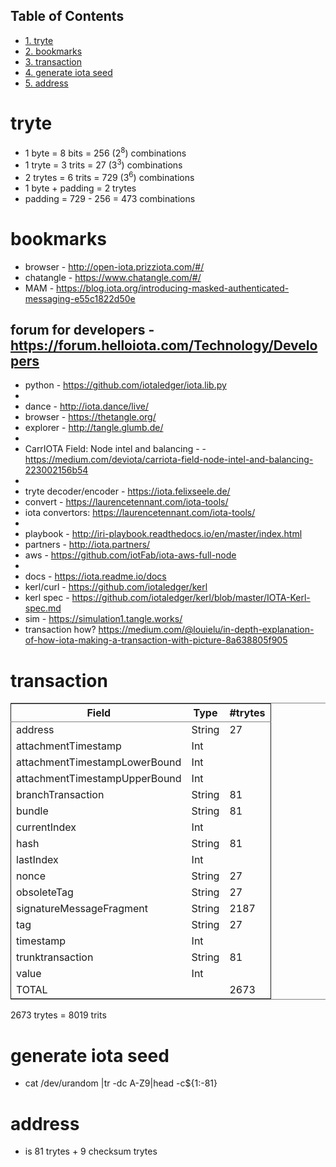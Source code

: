 <div id="table-of-contents">
<h2>Table of Contents</h2>
<div id="text-table-of-contents">
<ul>
<li><a href="#sec-1">1. tryte</a></li>
<li><a href="#sec-2">2. bookmarks</a></li>
<li><a href="#sec-3">3. transaction</a></li>
<li><a href="#sec-4">4. generate iota seed</a></li>
<li><a href="#sec-5">5. address</a></li>
</ul>
</div>
</div>

# tryte<a id="sec-1" name="sec-1"></a>

-   1 byte = 8 bits = 256 (2<sup>8</sup>) combinations
-   1 tryte = 3 trits = 27 (3<sup>3</sup>) combinations
-   2 trytes = 6 trits = 729 (3<sup>6</sup>) combinations
-   1 byte + padding = 2 trytes
-   padding = 729 - 256 = 473 combinations

# bookmarks<a id="sec-2" name="sec-2"></a>

-   browser - <http://open-iota.prizziota.com/#/>
-   chatangle - <https://www.chatangle.com/#/>
-   MAM - <https://blog.iota.org/introducing-masked-authenticated-messaging-e55c1822d50e>

forum for developers - <https://forum.helloiota.com/Technology/Developers>
-   
-   python - <https://github.com/iotaledger/iota.lib.py>
-   
-   dance - <http://iota.dance/live/>
-   browser - <https://thetangle.org/>
-   explorer - <http://tangle.glumb.de/>
-   
-   CarrIOTA Field: Node intel and balancing - - <https://medium.com/deviota/carriota-field-node-intel-and-balancing-223002156b54>
-   
-   tryte decoder/encoder - <https://iota.felixseele.de/>
-   convert - <https://laurencetennant.com/iota-tools/>
-   iota convertors: <https://laurencetennant.com/iota-tools/>
-   
-   playbook - <http://iri-playbook.readthedocs.io/en/master/index.html>
-   partners - <http://iota.partners/>
-   aws - <https://github.com/iotFab/iota-aws-full-node>
-   
-   docs - <https://iota.readme.io/docs>
-   kerl/curl - <https://github.com/iotaledger/kerl>
-   kerl spec - <https://github.com/iotaledger/kerl/blob/master/IOTA-Kerl-spec.md>
-   sim - <https://simulation1.tangle.works/>
-   transaction how? <https://medium.com/@louielu/in-depth-explanation-of-how-iota-making-a-transaction-with-picture-8a638805f905>

# transaction<a id="sec-3" name="sec-3"></a>

<table border="2" cellspacing="0" cellpadding="6" rules="groups" frame="hsides">


<colgroup>
<col  class="left" />

<col  class="left" />

<col  class="right" />
</colgroup>
<thead>
<tr>
<th scope="col" class="left">Field</th>
<th scope="col" class="left">Type</th>
<th scope="col" class="right">#trytes</th>
</tr>
</thead>

<tbody>
<tr>
<td class="left">address</td>
<td class="left">String</td>
<td class="right">27</td>
</tr>


<tr>
<td class="left">attachmentTimestamp</td>
<td class="left">Int</td>
<td class="right">&#xa0;</td>
</tr>


<tr>
<td class="left">attachmentTimestampLowerBound</td>
<td class="left">Int</td>
<td class="right">&#xa0;</td>
</tr>


<tr>
<td class="left">attachmentTimestampUpperBound</td>
<td class="left">Int</td>
<td class="right">&#xa0;</td>
</tr>


<tr>
<td class="left">branchTransaction</td>
<td class="left">String</td>
<td class="right">81</td>
</tr>


<tr>
<td class="left">bundle</td>
<td class="left">String</td>
<td class="right">81</td>
</tr>


<tr>
<td class="left">currentIndex</td>
<td class="left">Int</td>
<td class="right">&#xa0;</td>
</tr>


<tr>
<td class="left">hash</td>
<td class="left">String</td>
<td class="right">81</td>
</tr>


<tr>
<td class="left">lastIndex</td>
<td class="left">Int</td>
<td class="right">&#xa0;</td>
</tr>


<tr>
<td class="left">nonce</td>
<td class="left">String</td>
<td class="right">27</td>
</tr>


<tr>
<td class="left">obsoleteTag</td>
<td class="left">String</td>
<td class="right">27</td>
</tr>


<tr>
<td class="left">signatureMessageFragment</td>
<td class="left">String</td>
<td class="right">2187</td>
</tr>


<tr>
<td class="left">tag</td>
<td class="left">String</td>
<td class="right">27</td>
</tr>


<tr>
<td class="left">timestamp</td>
<td class="left">Int</td>
<td class="right">&#xa0;</td>
</tr>


<tr>
<td class="left">trunktransaction</td>
<td class="left">String</td>
<td class="right">81</td>
</tr>


<tr>
<td class="left">value</td>
<td class="left">Int</td>
<td class="right">&#xa0;</td>
</tr>


<tr>
<td class="left">TOTAL</td>
<td class="left">&#xa0;</td>
<td class="right">2673</td>
</tr>
</tbody>
</table>

2673 trytes = 8019 trits

# generate iota seed<a id="sec-4" name="sec-4"></a>

-   cat /dev/urandom |tr -dc A-Z9|head -c${1:-81}

# address<a id="sec-5" name="sec-5"></a>

-   is 81 trytes + 9 checksum trytes